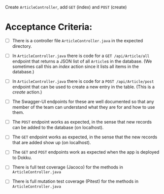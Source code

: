 Create `ArticleController`, add `GET` (index) and `POST` (create)

# Acceptance Criteria:

- [ ] There is a controller file `ArticleController.java`
      in the expected directory.
- [ ] In `ArticleController.java` there is 
      code for a `GET /api/Article/all` endpoint 
      that returns a JSON list of all `Article`s in the database.
      (We sometimes call this an *index* action since it lists all
      items in the database.)
- [ ] In `ArticleController.java` there is 
      code for a `POST /api/Article/post` endpoint
      that can be used to create a new entry in the table. (This
      is a *create* action.)
- [ ] The Swagger-UI endpoints for these are well documented so that
      any member of the team can understand what they are for and
      how to use them.
- [ ] The `POST` endpoint works as expected, in the sense that new
      records can be added to the database (on localhost).
- [ ] The `GET` endpoint works as expected, in the sense that the new
      records that are added show up (on localhost).
- [ ] The `GET` and `POST` endpoints work as expected when the 
      app is deployed to Dokku.
- [ ] There is full test coverage (Jacoco) for the methods in 
      `ArticleController.java`
- [ ] There is full mutation test coverage (Pitest) for the methods in
      `ArticleController.java`




